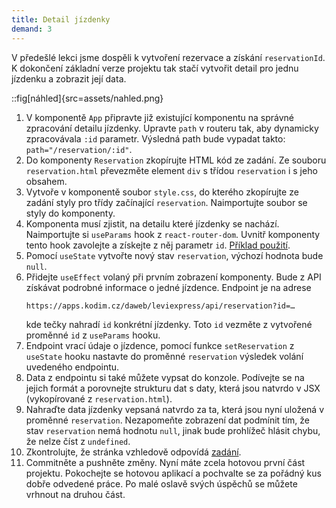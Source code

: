 ```yaml
---
title: Detail jízdenky
demand: 3
---
```


V předešlé lekci jsme dospěli k vytvoření rezervace a získání `reservationId`. K dokončení základní verze projektu tak stačí vytvořit detail pro jednu jízdenku a zobrazit její data.

::fig[náhled]{src=assets/nahled.png}

1. V komponentě `App` připravte již existující komponentu na správné zpracování detailu jízdenky. Upravte `path` v routeru tak, aby dynamicky zpracovávala `:id` parametr. Výsledná path bude vypadat takto: `path="/reservation/:id"`.
1. Do komponenty `Reservation` zkopírujte HTML kód ze zadání. Ze souboru `reservation.html` převezměte element `div` s třídou `reservation` i s jeho obsahem.
1. Vytvoře v komponentě soubor `style.css`, do kterého zkopírujte ze zadání styly pro třídy začínající `reservation`. Naimportujte soubor se styly do komponenty.
1. Komponenta musí zjistit, na detailu které jízdenky se nachází. Naimportujte si `useParams` hook z `react-router-dom`. Uvnitř komponenty tento hook zavolejte a získejte z něj parametr `id`. [Příklad použití](https://reactrouter.com/en/6.10.0/hooks/use-params).
1. Pomocí `useState` vytvořte nový stav `reservation`, výchozí hodnota bude `null`.
1. Přidejte `useEffect` volaný při prvním zobrazení komponenty. Bude z API získávat podrobné informace o jedné jízdence. Endpoint je na adrese
   ```
   https://apps.kodim.cz/daweb/leviexpress/api/reservation?id=…
   ```
   kde tečky nahradí `id` konkrétní jízdenky. Toto `id` vezměte z vytvořené proměnné `id` z `useParams` hooku.
1. Endpoint vrací údaje o jízdence, pomocí funkce `setReservation` z `useState` hooku nastavte do proměnné `reservation` výsledek volání uvedeného endpointu.
1. Data z endpointu si také můžete vypsat do konzole. Podívejte se na jejich formát a porovnejte strukturu dat s daty, která jsou natvrdo v JSX (vykopírované z `reservation.html`).
1. Nahraďte data jízdenky vepsaná natvrdo za ta, která jsou nyní uložená v proměnné `reservation`. Nezapomeňte zobrazení dat podmínit tím, že stav `reservation` nemá hodnotu `null`, jinak bude prohlížeč hlásit chybu, že nelze číst z `undefined`.
1. Zkontrolujte, že stránka vzhledově odpovídá [zadání](https://czechitas-podklady.cz/leviexpress-design/reservation).
1. Commitněte a pushněte změny. Nyní máte zcela hotovou první část projektu. Pokochejte se hotovou aplikací a pochvalte se za pořádný kus dobře odvedené práce. Po malé oslavě svých úspěchů se můžete vrhnout na druhou část.
